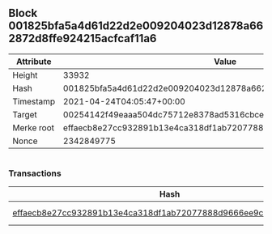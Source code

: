 ## Block 001825bfa5a4d61d22d2e009204023d12878a662872d8ffe924215acfcaf11a6

Attribute | Value
--- | ---
Height | 33932
Hash | 001825bfa5a4d61d22d2e009204023d12878a662872d8ffe924215acfcaf11a6
Timestamp | 2021-04-24T04:05:47+00:00
Target | 00254142f49eaaa504dc75712e8378ad5316cbcead634704b3734b6271167cc4
Merke root | effaecb8e27cc932891b13e4ca318df1ab72077888d9666ee9c2b22cbc3ef788
Nonce | 2342849775

```

```

### Transactions

Hash | Amount
--- | ---
[effaecb8e27cc932891b13e4ca318df1ab72077888d9666ee9c2b22cbc3ef788](effaecb8e27cc932891b13e4ca318df1ab72077888d9666ee9c2b22cbc3ef788.md) | 10.00000000 SKEPTI 
